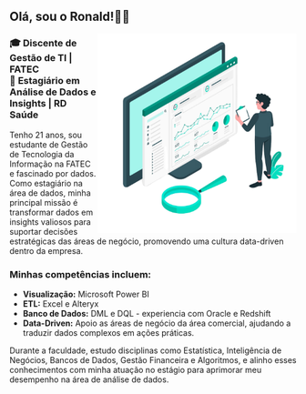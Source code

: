 
<h2>Olá, sou o Ronald!👋😄</h2>

<img src="https://github.com/ronallds/ronallds/blob/378e0e8a98e2f8a4965d3dcec739c9c5de020b12/data-illustration.png" min-width="350px" max-width="350px" width="350px" align="right">

<h3 align="left"> 
  🎓 <b>Discente de Gestão de TI | FATEC </b><br>
  💼 <b>Estagiário em Análise de Dados e Insights | RD Saúde </b>
</h3>

<p align="left">
  Tenho 21 anos, sou estudante de Gestão de Tecnologia da Informação na FATEC e fascinado por dados. Como estagiário na área de dados, minha principal missão é transformar dados em insights valiosos para suportar decisões estratégicas das áreas de negócio,      promovendo uma cultura data-driven dentro da empresa.
</p>

<h3 align="left" font-size="300px"> 
  Minhas competências incluem:
</h3>

  - **Visualização:** Microsoft Power BI
  - **ETL:** Excel e Alteryx
  - **Banco de Dados:** DML e DQL - experiencia com Oracle e Redshift
  - **Data-Driven:** Apoio as áreas de negócio da área comercial, ajudando a traduzir dados complexos em ações práticas.
  
  Durante a faculdade, estudo disciplinas como Estatística, Inteligência de Negócios, Bancos de Dados, Gestão Financeira e Algoritmos, e alinho esses conhecimentos com minha atuação no estágio para aprimorar meu desempenho na área de análise de dados.
  
